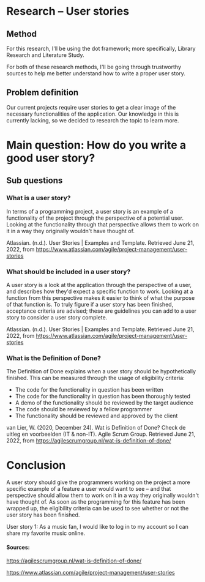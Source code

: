 # Research – User stories

## Method
For this research, I'll be using the dot framework; more specifically, Library Research and Literature Study.

For both of these research methods, I'll be going through trustworthy sources to help me better understand how to write a proper user story.

## Problem definition

Our current projects require user stories to get a clear image of the necessary functionalities of the application. Our knowledge in this is currently lacking, so we decided to research the topic to learn more.

# Main question: How do you write a good user story?

## Sub questions

### What is a user story?

In terms of a programming project, a user story is an example of a functionality of the project through the perspective of a potential user. Looking at the functionality through that perspective allows them to work on it in a way they originally wouldn&#39;t have thought of.

Atlassian. (n.d.). User Stories | Examples and Template. Retrieved June 21, 2022, from https://www.atlassian.com/agile/project-management/user-stories

### What should be included in a user story?

A user story is a look at the application through the perspective of a user, and describes how they&#39;d expect a specific function to work. Looking at a function from this perspective makes it easier to think of what the purpose of that function is. 
To truly figure if a user story has been finished, acceptance criteria are advised; these are guidelines you can add to a user story to consider a user story complete.

Atlassian. (n.d.). User Stories | Examples and Template. Retrieved June 21, 2022, from https://www.atlassian.com/agile/project-management/user-stories

### What is the Definition of Done?

The Definition of Done explains when a user story should be hypothetically finished. This can be measured through the usage of eligibility criteria:

- The code for the functionality in question has been written
- The code for the functionality in question has been thoroughly tested
- A demo of the functionality should be reviewed by the target audience
- The code should be reviewed by a fellow programmer
- The functionality should be reviewed and approved by the client

van Lier, W. (2020, December 24). Wat is Definition of Done? Check de uitleg en voorbeelden (IT & non-IT). Agile Scrum Group. Retrieved June 21, 2022, from https://agilescrumgroup.nl/wat-is-definition-of-done/

# Conclusion

A user story should give the programmers working on the project a more specific example of a feature a user would want to see – and that perspective should allow them to work on it in a way they originally wouldn&#39;t have thought of. As soon as the programming for this feature has been wrapped up, the eligibility criteria can be used to see whether or not the user story has been finished.

User story 1: As a music fan, I would like to log in to my account so I can share my favorite music online.

#### Sources:
https://agilescrumgroup.nl/wat-is-definition-of-done/

https://www.atlassian.com/agile/project-management/user-stories

